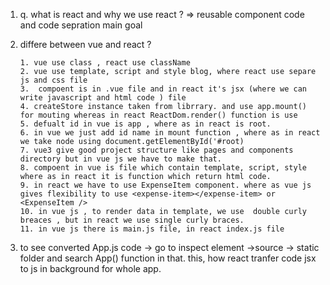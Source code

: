 1.  q. what is react and why we use react ? => reusable component code and code sepration main goal
2.  differe between vue and react ?

        1. vue use class , react use className
        2. vue use template, script and style blog, where react use separe js and css file
        3.  compoent is in .vue file and in react it's jsx (where we can write javascript and html code ) file
        4. createStore instance taken from librrary. and use app.mount() for mouting whereas in react ReactDom.render() function is use
        5. defualt id in vue is app , where as in react is root.
        6. in vue we just add id name in mount function , where as in react we take node using document.getElementById('#root)
        7. vue3 give good project structure like pages and components directory but in vue js we have to make that.
        8. compoent in vue is file which contain template, script, style where as in react it is function which return html code.
        9. in react we have to use ExpenseItem component. where as vue js gives flexibility to use <expense-item></expense-item> or <ExpenseItem />
        10. in vue js , to render data in template, we use  double curly breaces , but in react we use single curly braces.
        11. in vue js there is main.js file, in react index.js file

3.  to see converted App.js code -> go to inspect element ->source -> static folder and search App() function in that.
    this, how react tranfer code jsx to js in background for whole app.
